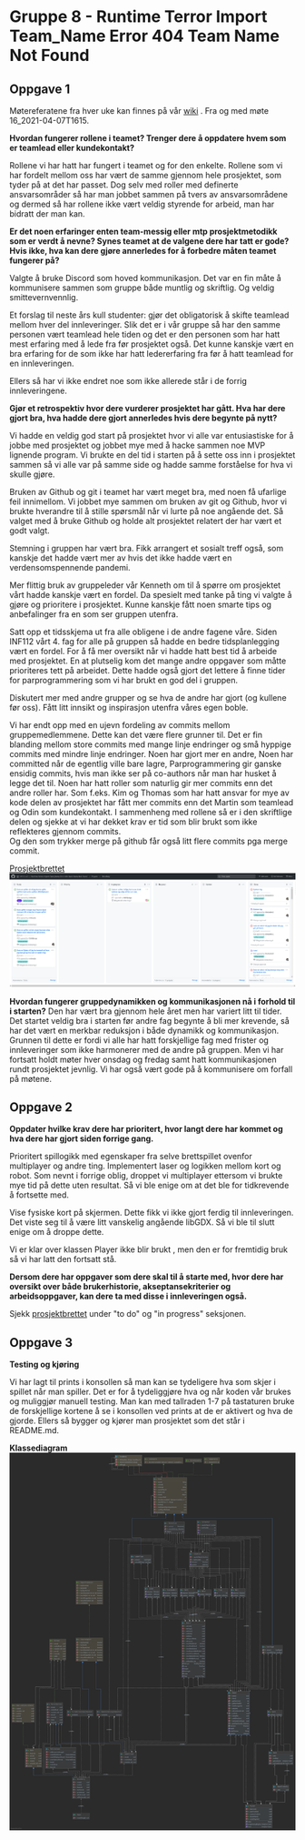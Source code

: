 # Gruppe 8 - Runtime Terror Import Team_Name Error 404 Team Name Not Found

## Oppgave 1

Møtereferatene fra hver uke kan finnes på vår [wiki](https://github.com/inf112-v21/Runtime-Terror-Import-Team_Name-Error-404-Team-Name-Not-Found/wiki) . Fra og med møte 16_2021-04-07T1615.


**Hvordan fungerer rollene i teamet? Trenger dere å oppdatere hvem som er teamlead eller kundekontakt?**

Rollene vi har hatt har fungert i teamet og for den enkelte. Rollene som vi har fordelt mellom oss har vært de samme gjennom hele prosjektet, som tyder på at det har passet. Dog selv med roller med definerte ansvarsområder så har man jobbet sammen på tvers av ansvarsområdene og dermed så har rollene ikke vært veldig styrende for arbeid, man har bidratt der man kan. 


**Er det noen erfaringer enten team-messig eller mtp prosjektmetodikk som er verdt å nevne? Synes teamet at de valgene dere har tatt er gode? Hvis ikke, hva kan dere gjøre annerledes for å forbedre måten teamet fungerer på?**

Valgte å bruke Discord som hoved kommunikasjon. Det var en fin måte å kommunisere sammen som gruppe både muntlig og skriftlig. Og veldig smittevernvennlig.   

Et forslag til neste års kull studenter: gjør det obligatorisk å skifte teamlead mellom hver del innleveringer. Slik det er i vår gruppe så har den samme personen vært teamlead hele tiden og det er den personen som har hatt mest erfaring med å lede fra før prosjektet også. Det kunne kanskje vært en bra erfaring for de som ikke har hatt ledererfaring fra før å hatt teamlead for en innleveringen. 

Ellers så har vi ikke endret noe som ikke allerede står i de forrig innleveringene. 


**Gjør et retrospektiv hvor dere vurderer prosjektet har gått. Hva har dere gjort bra, hva hadde dere gjort annerledes hvis dere begynte på nytt?**


Vi hadde en veldig god start på prosjektet hvor vi alle var entusiastiske for å jobbe med prosjektet og jobbet mye med å hacke sammen noe MVP lignende program. Vi brukte en del tid i starten på å sette oss inn i prosjektet sammen så vi alle var på samme side og hadde samme forståelse for hva vi skulle gjøre.

Bruken av Github og git i teamet har vært meget bra, med noen få ufarlige feil innimellom. Vi jobbet mye sammen om bruken av git og Github, hvor vi brukte hverandre til å stille spørsmål når vi lurte på noe angående det. Så valget med å bruke Github og holde alt prosjektet relatert der har vært et godt valgt.

Stemning i gruppen har vært bra. Fikk arrangert et sosialt treff også, som kanskje det hadde vært mer av hvis det ikke hadde vært en verdensomspennende pandemi.

Mer flittig bruk av gruppeleder vår Kenneth om til å spørre om prosjektet vårt hadde kanskje vært en fordel. Da spesielt med tanke på ting vi valgte å gjøre og prioritere i prosjektet. Kunne kanskje fått noen smarte tips og anbefalinger fra en som ser gruppen utenfra.

Satt opp et tidsskjema ut fra alle obligene i de andre fagene våre. Siden INF112 vårt 4. fag for alle på gruppen så hadde en bedre tidsplanlegging vært en fordel. For å få mer oversikt når vi hadde hatt best tid å arbeide med prosjektet. En at plutselig kom det mange andre oppgaver som måtte prioriteres tett på arbeidet. Dette hadde også gjort det lettere å finne tider for parprogrammering som vi har brukt en god del i gruppen.

Diskutert mer med andre grupper og se hva de andre har gjort (og kullene før oss). Fått litt innsikt og inspirasjon utenfra våres egen boble. 

Vi har endt opp med en ujevn fordeling av commits mellom gruppemedlemmene. Dette kan det være flere grunner til.
Det er fin blanding mellom store commits med mange linje endringer og små hyppige commits med mindre linje endringer.
Noen har gjort mer en andre,
Noen har committed når de egentlig ville bare lagre,
Parprogrammering gir ganske ensidig commits, hvis man ikke ser på co-authors når man har husket å legge det til.
Noen har hatt roller som naturlig gir mer commits enn det andre roller har. Som f.eks. Kim og Thomas som har hatt ansvar for mye av kode delen av prosjektet har fått mer commits enn det Martin som teamlead og Odin som kundekontakt.
I sammenheng med rollene så er i den skriftlige delen og sjekke at vi har dekket krav er tid som blir brukt som ikke reflekteres gjennom commits.  
Og den som trykker merge på github får også litt flere commits pga merge commit.

[Prosjektbrettet](https://github.com/inf112-v21/Runtime-Terror-Import-Team_Name-Error-404-Team-Name-Not-Found/projects/1)
![Project board](Diagram/projectboard2.png?raw=true "Our project board on github")

**Hvordan fungerer gruppedynamikken og kommunikasjonen nå i forhold til i starten?** 
Den har vært bra gjennom hele året men har variert litt til tider. Det startet veldig bra i starten før andre fag begynte å bli mer krevende, så har det vært en merkbar reduksjon i både dynamikk og kommunikasjon. Grunnen til dette er fordi vi alle har hatt forskjellige fag med frister og innleveringer som ikke harmonerer med de andre på gruppen. Men vi har fortsatt holdt møter hver onsdag og fredag samt hatt kommunikasjonen rundt prosjektet jevnlig. Vi har også vært gode på å kommunisere om forfall på møtene.




## Oppgave 2

**Oppdater hvilke krav dere har prioritert, hvor langt dere har kommet og hva dere har gjort siden forrige gang.**

Prioritert spillogikk med egenskaper fra selve brettspillet ovenfor multiplayer og andre ting. Implementert laser og logikken mellom kort og robot. Som nevnt i forrige oblig, droppet vi multiplayer ettersom vi brukte mye tid på dette uten resultat. Så vi ble enige om at det ble for tidkrevende å fortsette med.

Vise fysiske kort på skjermen. Dette fikk vi ikke gjort ferdig til innleveringen. Det viste seg til å være litt vanskelig angående libGDX. Så vi ble til slutt enige om å droppe dette.




Vi er klar over klassen Player ikke blir brukt , men den er for fremtidig bruk så vi har latt den fortsatt stå.

**Dersom dere har oppgaver som dere skal til å starte med, hvor dere har oversikt over både brukerhistorie, akseptansekriterier og arbeidsoppgaver, kan dere ta med disse i innleveringen også.**

Sjekk [prosjektbrettet](https://github.com/inf112-v21/Runtime-Terror-Import-Team_Name-Error-404-Team-Name-Not-Found/projects/1) under "to do" og "in progress" seksjonen.



## Oppgave 3

**Testing og kjøring** 

Vi har lagt til prints i konsollen så man kan se tydeligere hva som skjer i spillet når man spiller. Det er for å tydeliggjøre hva og når koden vår brukes og muliggjør manuell testing.
Man kan med tallraden 1-7 på tastaturen bruke de forskjellige kortene å se i konsollen ved prints at de er aktivert og hva de gjorde.
Ellers så bygger og kjører man prosjektet som det står i README.md. 

**Klassediagram**
![Class Diagram](Diagram/classdiagram3.png?raw=true "Class Diagram")